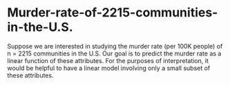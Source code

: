 # Murder-rate-of-2215-communities-in-the-U.S.
Suppose we are interested in studying the murder rate (per 100K people) of n = 2215 communities in the U.S. Our goal is to
predict the murder rate as a linear function of these attributes. For the purposes of interpretation, it would be helpful to 
have a linear model involving only a small subset of these attributes.
